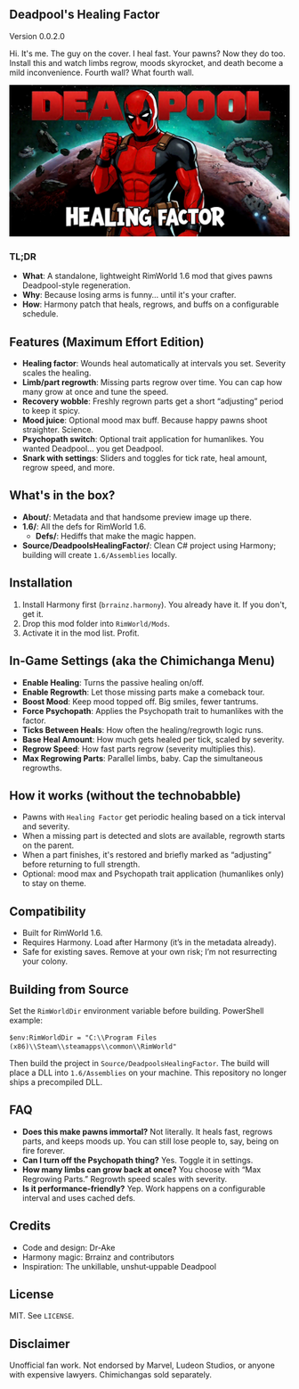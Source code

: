 ## Deadpool's Healing Factor

Version 0.0.2.0

Hi. It's me. The guy on the cover. I heal fast. Your pawns? Now they do too. Install this and watch limbs regrow, moods skyrocket, and death become a mild inconvenience. Fourth wall? What fourth wall.

![Preview](About/Preview.png)

### TL;DR
- **What**: A standalone, lightweight RimWorld 1.6 mod that gives pawns Deadpool-style regeneration.
- **Why**: Because losing arms is funny… until it's your crafter.
- **How**: Harmony patch that heals, regrows, and buffs on a configurable schedule.

## Features (Maximum Effort Edition)
- **Healing factor**: Wounds heal automatically at intervals you set. Severity scales the healing.
- **Limb/part regrowth**: Missing parts regrow over time. You can cap how many grow at once and tune the speed.
- **Recovery wobble**: Freshly regrown parts get a short “adjusting” period to keep it spicy.
- **Mood juice**: Optional mood max buff. Because happy pawns shoot straighter. Science.
- **Psychopath switch**: Optional trait application for humanlikes. You wanted Deadpool… you get Deadpool.
- **Snark with settings**: Sliders and toggles for tick rate, heal amount, regrow speed, and more.

## What's in the box?
- **About/**: Metadata and that handsome preview image up there.
- **1.6/**: All the defs for RimWorld 1.6.
  - **Defs/**: Hediffs that make the magic happen.
- **Source/DeadpoolsHealingFactor/**: Clean C# project using Harmony; building will create `1.6/Assemblies` locally.

## Installation
1. Install Harmony first (`brrainz.harmony`). You already have it. If you don't, get it.
2. Drop this mod folder into `RimWorld/Mods`.
3. Activate it in the mod list. Profit.

## In‑Game Settings (aka the Chimichanga Menu)
- **Enable Healing**: Turns the passive healing on/off.
- **Enable Regrowth**: Let those missing parts make a comeback tour.
- **Boost Mood**: Keep mood topped off. Big smiles, fewer tantrums.
- **Force Psychopath**: Applies the Psychopath trait to humanlikes with the factor.
- **Ticks Between Heals**: How often the healing/regrowth logic runs.
- **Base Heal Amount**: How much gets healed per tick, scaled by severity.
- **Regrow Speed**: How fast parts regrow (severity multiplies this).
- **Max Regrowing Parts**: Parallel limbs, baby. Cap the simultaneous regrowths.

## How it works (without the technobabble)
- Pawns with `Healing Factor` get periodic healing based on a tick interval and severity.
- When a missing part is detected and slots are available, regrowth starts on the parent.
- When a part finishes, it's restored and briefly marked as “adjusting” before returning to full strength.
- Optional: mood max and Psychopath trait application (humanlikes only) to stay on theme.

## Compatibility
- Built for RimWorld 1.6.
- Requires Harmony. Load after Harmony (it’s in the metadata already).
- Safe for existing saves. Remove at your own risk; I’m not resurrecting your colony.

## Building from Source
Set the `RimWorldDir` environment variable before building. PowerShell example:

```
$env:RimWorldDir = "C:\\Program Files (x86)\\Steam\\steamapps\\common\\RimWorld"
```

Then build the project in `Source/DeadpoolsHealingFactor`. The build will place a DLL into `1.6/Assemblies` on your machine. This repository no longer ships a precompiled DLL.

## FAQ
- **Does this make pawns immortal?**
  Not literally. It heals fast, regrows parts, and keeps moods up. You can still lose people to, say, being on fire forever.
- **Can I turn off the Psychopath thing?**
  Yes. Toggle it in settings.
- **How many limbs can grow back at once?**
  You choose with “Max Regrowing Parts.” Regrowth speed scales with severity.
- **Is it performance‑friendly?**
  Yep. Work happens on a configurable interval and uses cached defs.

## Credits
- Code and design: Dr-Ake
- Harmony magic: Brrainz and contributors
- Inspiration: The unkillable, unshut‑uppable Deadpool

## License
MIT. See `LICENSE`.

## Disclaimer
Unofficial fan work. Not endorsed by Marvel, Ludeon Studios, or anyone with expensive lawyers. Chimichangas sold separately.
